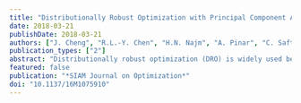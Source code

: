 ```yaml
---
title: "Distributionally Robust Optimization with Principal Component Analysis"
date: 2018-03-21
publishDate: 2018-03-21
authors: ["J. Cheng", "R.L.-Y. Chen", "H.N. Najm", "A. Pinar", "C. Safta", "J.-P. Watson"]
publication_types: ["2"]
abstract: "Distributionally robust optimization (DRO) is widely used because it offers a way to overcome the conservativeness of robust optimization without requiring the specificity of stochastic programming. On the computational side, many practical DRO instances can be equivalently (or approximately) formulated as semidefinite programming (SDP) problems via conic duality of the moment problem. However, despite being theoretically solvable in polynomial time, SDP problems in practice are computationally challenging and quickly become intractable with increasing problem sizes. We propose a new approximation method to solve DRO problems with moment-based ambiguity sets. Our approximation method relies on principal component analysis (PCA) for optimal lower dimensional representation of variability in random samples. We show that the PCA approximation yields a relaxation of the original problem and derive theoretical bounds on the gap between the original problem and its PCA approximation. Furthermore, an extensive numerical study shows the strength of the proposed approximation method in terms of solution quality and runtime. As examples, for distributionally robust conditional value-at-risk and risk-averse production-transportation problems the proposed PCA approximation using only 50% of the principal components yields near-optimal solutions (within 1%) with a one to two order of magnitude reduction in computation time."
featured: false
publication: "*SIAM Journal on Optimization*"
doi: "10.1137/16M1075910"
---
```



